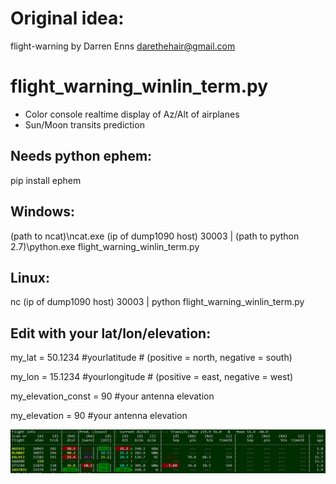 # Original idea: 
flight-warning by Darren Enns <darethehair@gmail.com>

# flight_warning_winlin_term.py 

- Color console realtime display of Az/Alt of airplanes
- Sun/Moon transits prediction

## Needs python ephem:

pip install ephem

## Windows:

(path to ncat)\ncat.exe (ip of dump1090 host) 30003 | (path to python 2.7)\python.exe flight_warning_winlin_term.py

## Linux:

nc (ip of dump1090 host) 30003 | python flight_warning_winlin_term.py

## Edit with your lat/lon/elevation:

my_lat = 50.1234 #yourlatitude # (positive = north, negative = south) 

my_lon = 15.1234 #yourlongitude # (positive = east, negative = west) 

my_elevation_const = 90 #your antenna elevation 

my_elevation = 90 #your antenna elevation 


![alt text](https://github.com/spink-al/flight-warning/blob/master/Capture.JPG)


